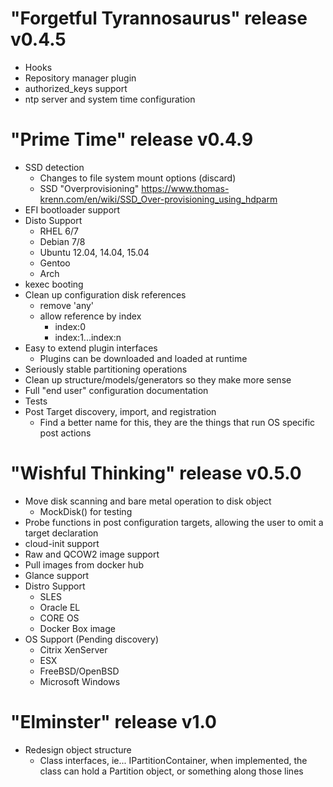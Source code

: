 # "Forgetful Tyrannosaurus" release v0.4.5
* Hooks
* Repository manager plugin
* authorized_keys support
* ntp server and system time configuration

# "Prime Time" release v0.4.9
* SSD detection
    - Changes to file system mount options (discard)
    - SSD "Overprovisioning" https://www.thomas-krenn.com/en/wiki/SSD_Over-provisioning_using_hdparm
* EFI bootloader support
* Disto Support
    - RHEL 6/7
    - Debian 7/8
    - Ubuntu 12.04, 14.04, 15.04
    - Gentoo
    - Arch
* kexec booting
* Clean up configuration disk references
    - remove 'any'
    - allow reference by index
        - index:0
        - index:1...index:n
* Easy to extend plugin interfaces
    - Plugins can be downloaded and loaded at runtime
* Seriously stable partitioning operations
* Clean up structure/models/generators so they make more sense
* Full "end user" configuration documentation
* Tests
* Post Target discovery, import, and registration
    - Find a better name for this, they are the things that run OS specific post actions

# "Wishful Thinking" release v0.5.0
* Move disk scanning and bare metal operation to disk object
    - MockDisk() for testing
* Probe functions in post configuration targets, allowing the user to omit a target
declaration
* cloud-init support
* Raw and QCOW2 image support
* Pull images from docker hub
* Glance support
* Distro Support
    - SLES
    - Oracle EL
    - CORE OS
    - Docker Box image
* OS Support (Pending discovery)
    - Citrix XenServer
    - ESX
    - FreeBSD/OpenBSD
    - Microsoft Windows

# "Elminster" release v1.0
* Redesign object structure
    - Class interfaces, ie... IPartitionContainer, when implemented, the class can hold a Partition object, or something along those lines
